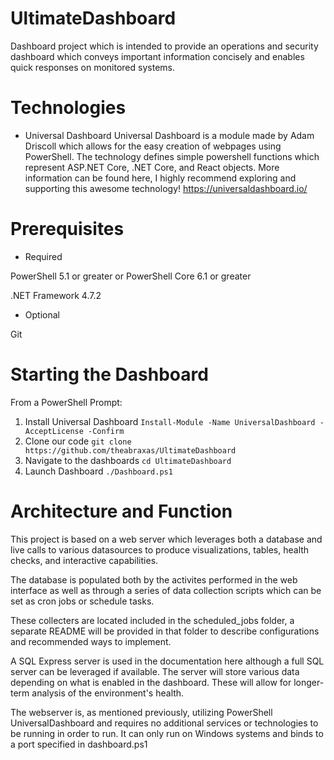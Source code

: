 # UltimateDashboard
Dashboard project which is intended to provide an operations and security dashboard which conveys important information concisely and enables quick responses on monitored systems.

# Technologies
* Universal Dashboard
Universal Dashboard is a module made by Adam Driscoll which allows for the easy creation of webpages using PowerShell. The technology defines simple powershell functions which represent ASP.NET Core, .NET Core, and React objects. More information can be found here, I highly recommend exploring and supporting this awesome technology! https://universaldashboard.io/ 

# Prerequisites
* Required

PowerShell 5.1 or greater or PowerShell Core 6.1 or greater

.NET Framework 4.7.2

* Optional

Git

# Starting the Dashboard
From a PowerShell Prompt:
1) Install Universal Dashboard
`Install-Module -Name UniversalDashboard -AcceptLicense -Confirm`
2) Clone our code
`git clone https://github.com/theabraxas/UltimateDashboard`
3) Navigate to the dashboards
`cd UltimateDashboard`
4) Launch Dashboard
`./Dashboard.ps1`

# Architecture and Function
This project is based on a web server which leverages both a database and live calls to various datasources to produce visualizations, tables, health checks, and interactive capabilities. 

The database is populated both by the activites performed in the web interface as well as through a series of data collection scripts which can be set as cron jobs or schedule tasks. 

These collecters are located included in the scheduled_jobs folder, a separate README will be provided in that folder to describe configurations and recommended ways to implement.

A SQL Express server is used in the documentation here although a full SQL server can be leveraged if available. The server will store various data depending on what is enabled in the dashboard. These will allow for longer-term analysis of the environment's health.

The webserver is, as mentioned previously, utilizing PowerShell UniversalDashboard and requires no additional services or technologies to be running in order to run. It can only run on Windows systems and binds to a port specified in dashboard.ps1
